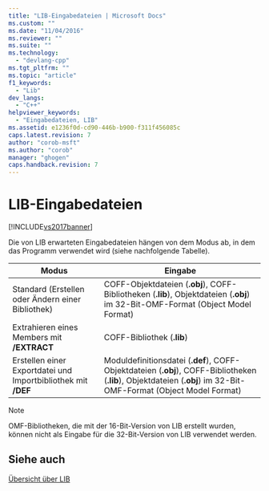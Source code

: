 ```yaml
---
title: "LIB-Eingabedateien | Microsoft Docs"
ms.custom: ""
ms.date: "11/04/2016"
ms.reviewer: ""
ms.suite: ""
ms.technology: 
  - "devlang-cpp"
ms.tgt_pltfrm: ""
ms.topic: "article"
f1_keywords: 
  - "Lib"
dev_langs: 
  - "C++"
helpviewer_keywords: 
  - "Eingabedateien, LIB"
ms.assetid: e1236f0d-cd90-446b-b900-f311f456085c
caps.latest.revision: 7
author: "corob-msft"
ms.author: "corob"
manager: "ghogen"
caps.handback.revision: 7
---
```

# LIB-Eingabedateien
[!INCLUDE[vs2017banner](../../assembler/inline/includes/vs2017banner.md)]

Die von LIB erwarteten Eingabedateien hängen von dem Modus ab, in dem das Programm verwendet wird \(siehe nachfolgende Tabelle\).  
  
|Modus|Eingabe|  
|-----------|-------------|  
|Standard \(Erstellen oder Ändern einer Bibliothek\)|COFF\-Objektdateien \(**.obj**\), COFF\-Bibliotheken \(**.lib**\), Objektdateien \(**.obj**\) im 32\-Bit\-OMF\-Format \(Object Model Format\)|  
|Extrahieren eines Members mit **\/EXTRACT**|COFF\-Bibliothek \(**.lib**\)|  
|Erstellen einer Exportdatei und Importbibliothek mit **\/DEF**|Moduldefinitionsdatei \(**.def**\), COFF\-Objektdateien \(**.obj**\), COFF\-Bibliotheken \(**.lib**\), Objektdateien \(**.obj**\) im 32\-Bit\-OMF\-Format \(Object Model Format\)|  
  
> [!NOTE]
>  OMF\-Bibliotheken, die mit der 16\-Bit\-Version von LIB erstellt wurden, können nicht als Eingabe für die 32\-Bit\-Version von LIB verwendet werden.  
  
## Siehe auch  
 [Übersicht über LIB](../../build/reference/overview-of-lib.md)